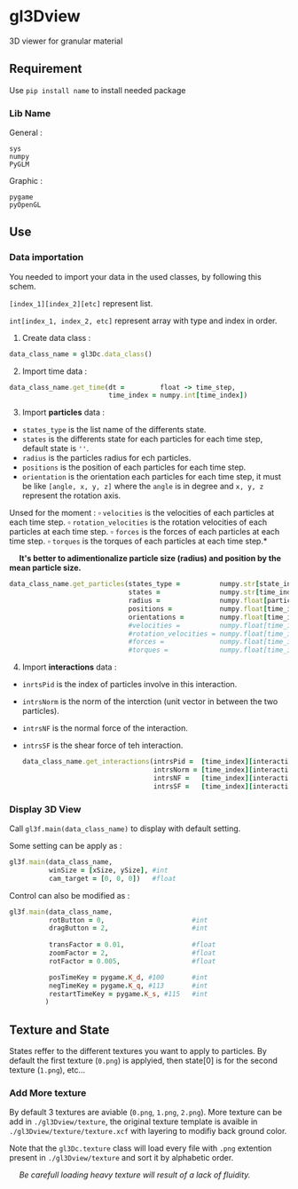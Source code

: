 # gl3Dview
3D viewer for granular material

## Requirement

Use ```pip install name``` to install needed package

### Lib Name

General :

```
sys
numpy
PyGLM
```

Graphic :

```
pygame
pyOpenGL
```

## Use

### Data importation
You needed to import your data in the used classes, by following this schem. 

`[index_1][index_2][etc]` represent list.

`int[index_1, index_2, etc]` represent array with type and index in order.


1. Create data class :

  ```ruby
  data_class_name = gl3Dc.data_class()
  ```

2. Import time data :
  ```ruby
  data_class_name.get_time(dt =         float -> time_step,    
                           time_index = numpy.int[time_index])
  ```
   
3. Import **particles** data :

+ `states_type` is the list name of the differents state.
+ `states` is the differents state for each particles for each time step, default state is `''`.
+ `radius` is the particles radius for ech particles.
+ `positions` is the position of each particles for each time step.
+ `orientation` is the orientation each particles for each time step, it must be like `[angle, x, y, z]` where the `angle` is in degree and `x, y, z` represent the rotation axis.

Unsed for the moment :
  :white_small_square: `velocities` is the velocities of each particles at each time step.
  :white_small_square: `rotation_velocities` is the rotation velocities of each particles at each time step.
  :white_small_square: `forces` is the forces of each particles at each time step.
  :white_small_square: `torques` is the torques of each particles at each time step.*

  
&emsp; **It's better to adimentionalize particle size (radius) and position by the mean particle size.**
   
  ```ruby
  data_class_name.get_particles(states_type =          numpy.str[state_index],
                                states =               numpy.str[time_index, particle_index],
                                radius =               numpy.float[particle_index],
                                positions =            numpy.float[time_index, particle_index, coord_index],
                                orientations =         numpy.float[time_index, particle_index, angle:axis_coord_index],
                                #velocities =          numpy.float[time_index, particle_index, coord_index],
                                #rotation_velocities = numpy.float[time_index, particle_index, coord_index],
                                #forces =              numpy.float[time_index, particle_index, coord_index],
                                #torques =             numpy.float[time_index, particle_index, coord_index])
  ```

4. Import **interactions** data :

+ `inrtsPid` is the index of particles involve in this interaction.
+ `intrsNorm` is the norm of the interction (unit vector in between the two particles).
+ `intrsNF` is the normal force of the interaction.
+ `intrsSF` is the shear force of teh interaction.

  
  ```ruby
  data_class_name.get_interactions(intrsPid =  [time_index][interactions_index] -> numpy.int[p1_index, p2_index],
                                   intrsNorm = [time_index][interactions_index] -> numpy.float[coord_index],
                                   intrsNF =   [time_index][interactions_index] -> numpy.float[coord_index],
                                   intrsSF =   [time_index][interactions_index] -> numpy.float[coord_index],)
  ```

### Display 3D View

Call ```gl3f.main(data_class_name)``` to display with default setting.

Some setting can be apply as :
```ruby
gl3f.main(data_class_name,
          winSize = [xSize, ySize], #int
          cam_target = [0, 0, 0])   #float
```

Control can also be modified as :
```ruby
gl3f.main(data_class_name,
          rotButton = 0,                      #int
          dragButton = 2,                     #int
         
          transFactor = 0.01,                 #float
          zoomFactor = 2,                     #float
          rotFactor = 0.005,                  #float

          posTimeKey = pygame.K_d, #100       #int
          negTimeKey = pygame.K_q, #113       #int
          restartTimeKey = pygame.K_s, #115   #int
         )
```
## Texture and State

States reffer to the different textures you want to apply to particles. By default the first texture (`0.png`) is applyied, then state[0] is for the second texture (`1.png`), etc... 

### Add More texture

By default 3 textures are aviable (`0.png`, `1.png`, `2.png`). More texture can be add in ```./gl3Dview/texture```, the original texture template is avaible in ```./gl3Dview/texture/texture.xcf``` with layering to modifiy back ground color.

Note that the ```gl3Dc.texture``` class will load every file with ```.png``` extention present in ```./gl3Dview/texture``` and sort it by alphabetic order.

&emsp; *Be carefull loading heavy texture will result of a lack of fluidity.*



